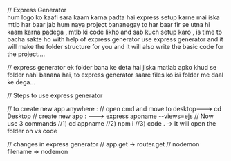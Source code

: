 
// Express Generator  
hum logo ko kaafi sara kaam karna padta hai express setup karne mai iska mtlb har baar jab hum naya project bananegay to har baar fir se utna hi kaam karna padega , mtlb ki code likho and sab kuch setup karo , is time to bacha sakte ho with help of express generator 
use express generator and it will make the folder structure for you and it will also write the basic code for the project....

// express generator ek folder bana ke deta hai jiska matlab apko khud se folder nahi banana hai, to express generator saare files ko isi folder me daal ke dega...

// Steps to use express generator  

// to create new app anywhere :
// open cmd and move to desktop---> cd Desktop
// create new app : ---> express appname --views=ejs
// Now use 3 commands 
//1) cd appname
//2) npm i
//3) code .   -> It will open the folder on vs code 


// changes in express generator 
// app.get -> router.get
// nodemon filename => nodemon
